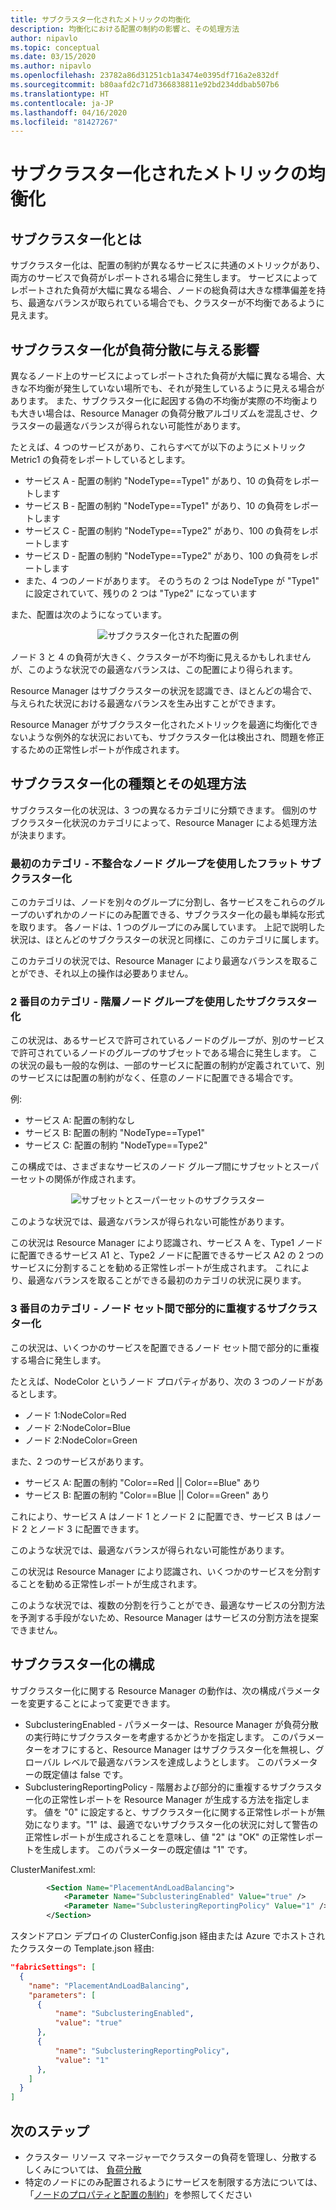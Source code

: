 ```yaml
---
title: サブクラスター化されたメトリックの均衡化
description: 均衡化における配置の制約の影響と、その処理方法
author: nipavlo
ms.topic: conceptual
ms.date: 03/15/2020
ms.author: nipavlo
ms.openlocfilehash: 23782a86d31251cb1a3474e0395df716a2e832df
ms.sourcegitcommit: b80aafd2c71d7366838811e92bd234ddbab507b6
ms.translationtype: HT
ms.contentlocale: ja-JP
ms.lasthandoff: 04/16/2020
ms.locfileid: "81427267"
---
```

# <a name="balancing-of-subclustered-metrics"></a>サブクラスター化されたメトリックの均衡化

## <a name="what-is-subclustering"></a>サブクラスター化とは

サブクラスター化は、配置の制約が異なるサービスに共通のメトリックがあり、両方のサービスで負荷がレポートされる場合に発生します。 サービスによってレポートされた負荷が大幅に異なる場合、ノードの総負荷は大きな標準偏差を持ち、最適なバランスが取られている場合でも、クラスターが不均衡であるように見えます。

## <a name="how-subclustering-affects-load-balancing"></a>サブクラスター化が負荷分散に与える影響

異なるノード上のサービスによってレポートされた負荷が大幅に異なる場合、大きな不均衡が発生していない場所でも、それが発生しているように見える場合があります。 また、サブクラスター化に起因する偽の不均衡が実際の不均衡よりも大きい場合は、Resource Manager の負荷分散アルゴリズムを混乱させ、クラスターの最適なバランスが得られない可能性があります。

たとえば、4 つのサービスがあり、これらすべてが以下のようにメトリック Metric1 の負荷をレポートしているとします。

* サービス A - 配置の制約 "NodeType==Type1" があり、10 の負荷をレポートします
* サービス B - 配置の制約 "NodeType==Type1" があり、10 の負荷をレポートします
* サービス C - 配置の制約 "NodeType==Type2" があり、100 の負荷をレポートします
* サービス D - 配置の制約 "NodeType==Type2" があり、100 の負荷をレポートします
* また、4 つのノードがあります。 そのうちの 2 つは NodeType が "Type1" に設定されていて、残りの 2 つは "Type2" になっています

また、配置は次のようになっています。

<center>

![サブクラスター化された配置の例][Image1]
</center>

ノード 3 と 4 の負荷が大きく、クラスターが不均衡に見えるかもしれませんが、このような状況での最適なバランスは、この配置により得られます。

Resource Manager はサブクラスターの状況を認識でき、ほとんどの場合で、与えられた状況における最適なバランスを生み出すことができます。

Resource Manager がサブクラスター化されたメトリックを最適に均衡化できないような例外的な状況においても、サブクラスター化は検出され、問題を修正するための正常性レポートが作成されます。

## <a name="types-of-subclustering-and-how-they-are-handled"></a>サブクラスター化の種類とその処理方法

サブクラスター化の状況は、3 つの異なるカテゴリに分類できます。 個別のサブクラスター化状況のカテゴリによって、Resource Manager による処理方法が決まります。

### <a name="first-category--flat-subclustering-with-disjoint-node-groups"></a>最初のカテゴリ - 不整合なノード グループを使用したフラット サブクラスター化

このカテゴリは、ノードを別々のグループに分割し、各サービスをこれらのグループのいずれかのノードにのみ配置できる、サブクラスター化の最も単純な形式を取ります。 各ノードは、1 つのグループにのみ属しています。 上記で説明した状況は、ほとんどのサブクラスターの状況と同様に、このカテゴリに属します。 

このカテゴリの状況では、Resource Manager により最適なバランスを取ることができ、それ以上の操作は必要ありません。

### <a name="second-category--subclustering-with-hierarchical-node-groups"></a>2 番目のカテゴリ - 階層ノード グループを使用したサブクラスター化

この状況は、あるサービスで許可されているノードのグループが、別のサービスで許可されているノードのグループのサブセットである場合に発生します。 この状況の最も一般的な例は、一部のサービスに配置の制約が定義されていて、別のサービスには配置の制約がなく、任意のノードに配置できる場合です。

例:

* サービス A: 配置の制約なし
* サービス B: 配置の制約 "NodeType==Type1"
* サービス C: 配置の制約 "NodeType==Type2"

この構成では、さまざまなサービスのノード グループ間にサブセットとスーパーセットの関係が作成されます。

<center>

![サブセットとスーパーセットのサブクラスター][Image2]
</center>

このような状況では、最適なバランスが得られない可能性があります。

この状況は Resource Manager により認識され、サービス A を、Type1 ノードに配置できるサービス A1 と、Type2 ノードに配置できるサービス A2 の 2 つのサービスに分割することを勧める正常性レポートが生成されます。 これにより、最適なバランスを取ることができる最初のカテゴリの状況に戻ります。

### <a name="third-category--subclustering-with-partial-overlap-between-node-sets"></a>3 番目のカテゴリ - ノード セット間で部分的に重複するサブクラスター化

この状況は、いくつかのサービスを配置できるノード セット間で部分的に重複する場合に発生します。

たとえば、NodeColor というノード プロパティがあり、次の 3 つのノードがあるとします。

* ノード 1:NodeColor=Red
* ノード 2:NodeColor=Blue
* ノード 2:NodeColor=Green

また、2 つのサービスがあります。

* サービス A: 配置の制約 "Color==Red || Color==Blue" あり
* サービス B: 配置の制約 "Color==Blue || Color==Green" あり

これにより、サービス A はノード 1 とノード 2 に配置でき、サービス B はノード 2 とノード 3 に配置できます。

このような状況では、最適なバランスが得られない可能性があります。

この状況は Resource Manager により認識され、いくつかのサービスを分割することを勧める正常性レポートが生成されます。

このような状況では、複数の分割を行うことができ、最適なサービスの分割方法を予測する手段がないため、Resource Manager はサービスの分割方法を提案できません。

## <a name="configuring-subclustering"></a>サブクラスター化の構成

サブクラスター化に関する Resource Manager の動作は、次の構成パラメーターを変更することによって変更できます。
* SubclusteringEnabled - パラメーターは、Resource Manager が負荷分散の実行時にサブクラスターを考慮するかどうかを指定します。 このパラメーターをオフにすると、Resource Manager はサブクラスター化を無視し、グローバル レベルで最適なバランスを達成しようとします。 このパラメーターの既定値は false です。
* SubclusteringReportingPolicy - 階層および部分的に重複するサブクラスター化の正常性レポートを Resource Manager が生成する方法を指定します。 値を "0" に設定すると、サブクラスター化に関する正常性レポートが無効になります。"1" は、最適でないサブクラスター化の状況に対して警告の正常性レポートが生成されることを意味し、値 "2" は "OK" の正常性レポートを生成します。 このパラメーターの既定値は "1" です。

ClusterManifest.xml:

``` xml
        <Section Name="PlacementAndLoadBalancing">
            <Parameter Name="SubclusteringEnabled" Value="true" />
            <Parameter Name="SubclusteringReportingPolicy" Value="1" />
        </Section>
```

スタンドアロン デプロイの ClusterConfig.json 経由または Azure でホストされたクラスターの Template.json 経由:

```json
"fabricSettings": [
  {
    "name": "PlacementAndLoadBalancing",
    "parameters": [
      {
          "name": "SubclusteringEnabled",
          "value": "true"
      },
      {
          "name": "SubclusteringReportingPolicy",
          "value": "1"
      },
    ]
  }
]
```

## <a name="next-steps"></a>次のステップ
* クラスター リソース マネージャーでクラスターの負荷を管理し、分散するしくみについては、 [負荷分散](service-fabric-cluster-resource-manager-balancing.md)
* 特定のノードにのみ配置されるようにサービスを制限する方法については、「[ノードのプロパティと配置の制約](service-fabric-cluster-resource-manager-cluster-description.md#node-properties-and-placement-constraints)」を参照してください

[Image1]:./media/cluster-resource-manager-subclustering/subclustered-placement.png
[Image2]:./media/cluster-resource-manager-subclustering/subset-superset-nodes.png
